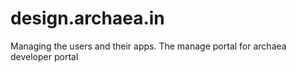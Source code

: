 # design.archaea.in
Managing the users and their apps. The manage portal for archaea developer portal
